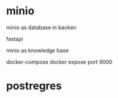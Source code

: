 # minio
minio as database in backen
    
fastapi

minio as knowledge base

docker-compose
    docker expose port 9000

# postregres
